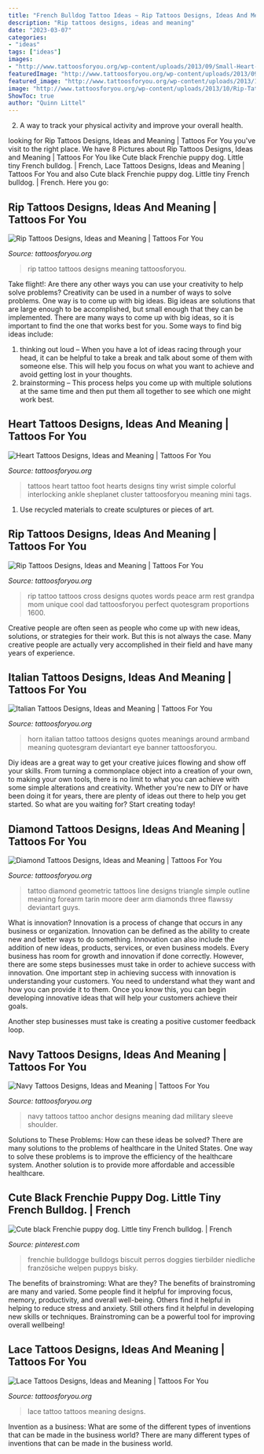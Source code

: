 ```yaml
---
title: "French Bulldog Tattoo Ideas ~ Rip Tattoos Designs, Ideas And Meaning"
description: "Rip tattoos designs, ideas and meaning"
date: "2023-03-07"
categories:
- "ideas"
tags: ["ideas"]
images:
- "http://www.tattoosforyou.org/wp-content/uploads/2013/09/Small-Heart-Tattoos.jpg"
featuredImage: "http://www.tattoosforyou.org/wp-content/uploads/2013/09/Small-Heart-Tattoos.jpg"
featured_image: "http://www.tattoosforyou.org/wp-content/uploads/2013/10/US-Navy-Anchor-Tattoos.jpg"
image: "http://www.tattoosforyou.org/wp-content/uploads/2013/10/Rip-Tattoo-Quotes.jpg"
ShowToc: true
author: "Quinn Littel"
---
```



2. A way to track your physical activity and improve your overall health.

	

		
looking for Rip Tattoos Designs, Ideas and Meaning | Tattoos For You you've visit to the right place. We have 8 Pictures about Rip Tattoos Designs, Ideas and Meaning | Tattoos For You like Cute black Frenchie puppy dog. Little tiny French bulldog. | French, Lace Tattoos Designs, Ideas and Meaning | Tattoos For You and also Cute black Frenchie puppy dog. Little tiny French bulldog. | French. Here you go:
		
    
## Rip Tattoos Designs, Ideas And Meaning | Tattoos For You

<img loading=lazy src="http://www.tattoosforyou.org/wp-content/uploads/2013/10/Rip-Tattoo-Ideas.jpg" onerror="this.onerror=null;this.src='https://tse3.mm.bing.net/th?id=OIP.yAYckTM8kmNSTQP7W7o1ygHaI3&amp;pid=15.1';" alt="Rip Tattoos Designs, Ideas and Meaning | Tattoos For You">

_Source: tattoosforyou.org_

>rip tattoo tattoos designs meaning tattoosforyou. 

	

Take flight!: Are there any other ways you can use your creativity to help solve problems?
Creativity can be used in a number of ways to solve problems. One way is to come up with big ideas. Big ideas are solutions that are large enough to be accomplished, but small enough that they can be implemented. There are many ways to come up with big ideas, so it is important to find the one that works best for you. Some ways to find big ideas include: 
1) thinking out loud – When you have a lot of ideas racing through your head, it can be helpful to take a break and talk about some of them with someone else. This will help you focus on what you want to achieve and avoid getting lost in your thoughts. 
2) brainstorming – This process helps you come up with multiple solutions at the same time and then put them all together to see which one might work best.

    
## Heart Tattoos Designs, Ideas And Meaning | Tattoos For You

<img loading=lazy src="http://www.tattoosforyou.org/wp-content/uploads/2013/09/Small-Heart-Tattoos.jpg" onerror="this.onerror=null;this.src='https://tse2.mm.bing.net/th?id=OIP.3OMoRMQCpTAmGGk1Rk9puQHaJ4&amp;pid=15.1';" alt="Heart Tattoos Designs, Ideas and Meaning | Tattoos For You">

_Source: tattoosforyou.org_

>tattoos heart tattoo foot hearts designs tiny wrist simple colorful interlocking ankle sheplanet cluster tattoosforyou meaning mini tags. 

	

1. Use recycled materials to create sculptures or pieces of art.

    
## Rip Tattoos Designs, Ideas And Meaning | Tattoos For You

<img loading=lazy src="http://www.tattoosforyou.org/wp-content/uploads/2013/10/Rip-Tattoo-Quotes.jpg" onerror="this.onerror=null;this.src='https://tse2.mm.bing.net/th?id=OIP.wth7alAFron6XL62zxOLqAHaJ4&amp;pid=15.1';" alt="Rip Tattoos Designs, Ideas and Meaning | Tattoos For You">

_Source: tattoosforyou.org_

>rip tattoo tattoos cross designs quotes words peace arm rest grandpa mom unique cool dad tattoosforyou perfect quotesgram proportions 1600. 

	

Creative people are often seen as people who come up with new ideas, solutions, or strategies for their work. But this is not always the case. Many creative people are actually very accomplished in their field and have many years of experience.

    
## Italian Tattoos Designs, Ideas And Meaning | Tattoos For You

<img loading=lazy src="http://www.tattoosforyou.org/wp-content/uploads/2013/11/Italian-Tattoos-For-Men-768x1024.jpg" onerror="this.onerror=null;this.src='https://tse2.mm.bing.net/th?id=OIP.Loox8HW_BT0xjBXQQnzuagHaJ4&amp;pid=15.1';" alt="Italian Tattoos Designs, Ideas and Meaning | Tattoos For You">

_Source: tattoosforyou.org_

>horn italian tattoo tattoos designs quotes meanings around armband meaning quotesgram deviantart eye banner tattoosforyou. 

	

Diy ideas are a great way to get your creative juices flowing and show off your skills. From turning a commonplace object into a creation of your own, to making your own tools, there is no limit to what you can achieve with some simple alterations and creativity. Whether you're new to DIY or have been doing it for years, there are plenty of ideas out there to help you get started. So what are you waiting for? Start creating today!

    
## Diamond Tattoos Designs, Ideas And Meaning | Tattoos For You

<img loading=lazy src="http://www.tattoosforyou.org/wp-content/uploads/2013/10/Diamond-Tattoo-Outline.jpg" onerror="this.onerror=null;this.src='https://tse3.mm.bing.net/th?id=OIP.vVkqAr_uxybTuo_nAz255QHaJ4&amp;pid=15.1';" alt="Diamond Tattoos Designs, Ideas and Meaning | Tattoos For You">

_Source: tattoosforyou.org_

>tattoo diamond geometric tattoos line designs triangle simple outline meaning forearm tarin moore deer arm diamonds three flawssy deviantart guys. 

	

What is innovation?
Innovation is a process of change that occurs in any business or organization. Innovation can be defined as the ability to create new and better ways to do something. Innovation can also include the addition of new ideas, products, services, or even business models. Every business has room for growth and innovation if done correctly. However, there are some steps businesses must take in order to achieve success with innovation.
One important step in achieving success with innovation is understanding your customers. You need to understand what they want and how you can provide it to them. Once you know this, you can begin developing innovative ideas that will help your customers achieve their goals.

Another step businesses must take is creating a positive customer feedback loop.

    
## Navy Tattoos Designs, Ideas And Meaning | Tattoos For You

<img loading=lazy src="http://www.tattoosforyou.org/wp-content/uploads/2013/10/US-Navy-Anchor-Tattoos.jpg" onerror="this.onerror=null;this.src='https://tse1.mm.bing.net/th?id=OIP.DWlt7yL9Q1ZripEoFWnlTgHaJ4&amp;pid=15.1';" alt="Navy Tattoos Designs, Ideas and Meaning | Tattoos For You">

_Source: tattoosforyou.org_

>navy tattoos tattoo anchor designs meaning dad military sleeve shoulder. 

	

Solutions to These Problems: How can these ideas be solved?
There are many solutions to the problems of healthcare in the United States. One way to solve these problems is to improve the efficiency of the healthcare system. Another solution is to provide more affordable and accessible healthcare.

    
## Cute Black Frenchie Puppy Dog. Little Tiny French Bulldog. | French

<img loading=lazy src="https://i.pinimg.com/736x/34/ba/a9/34baa9606ffee7b23826d20abafb53c3.jpg" onerror="this.onerror=null;this.src='https://tse3.mm.bing.net/th?id=OIP.Af88h-IgJeA4gK_OZSZjvAHaLI&amp;pid=15.1';" alt="Cute black Frenchie puppy dog. Little tiny French bulldog. | French">

_Source: pinterest.com_

>frenchie bulldogge bulldogs biscuit perros doggies tierbilder niedliche französiche welpen puppys bisky. 

	

The benefits of brainstroming: What are they?
The benefits of brainstroming are many and varied. Some people find it helpful for improving focus, memory, productivity, and overall well-being. Others find it helpful in helping to reduce stress and anxiety. Still others find it helpful in developing new skills or techniques. Brainstroming can be a powerful tool for improving overall wellbeing!

    
## Lace Tattoos Designs, Ideas And Meaning | Tattoos For You

<img loading=lazy src="http://www.tattoosforyou.org/wp-content/uploads/2013/10/Pictures-of-Lace-Tattoo-1024x682.jpg" onerror="this.onerror=null;this.src='https://tse1.mm.bing.net/th?id=OIP.ZiPoorG3b2GZCyh2h0yIngHaE7&amp;pid=15.1';" alt="Lace Tattoos Designs, Ideas and Meaning | Tattoos For You">

_Source: tattoosforyou.org_

>lace tattoo tattoos meaning designs. 

	

Invention as a business: What are some of the different types of inventions that can be made in the business world?
There are many different types of inventions that can be made in the business world.

